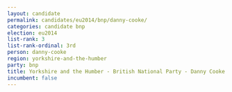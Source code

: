 ```yaml
---
layout: candidate
permalink: candidates/eu2014/bnp/danny-cooke/
categories: candidate bnp
election: eu2014
list-rank: 3
list-rank-ordinal: 3rd
person: danny-cooke
region: yorkshire-and-the-humber
party: bnp
title: Yorkshire and the Humber - British National Party - Danny Cooke
incumbent: false
---
```

